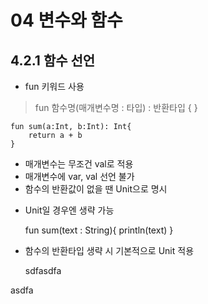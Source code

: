 # 04 변수와 함수

## 4.2.1 함수 선언
* fun 키워드 사용
> fun 함수명(매개변수명 : 타입) : 반환타입 { }

    fun sum(a:Int, b:Int): Int{
        return a + b
    }

* 매개변수는 무조건 val로 적용
* 매개변수에 var, val 선언 불가
* 함수의 반환값이 없을 땐 Unit으로 명시
- Unit일 경우엔 생략 가능


    fun sum(text : String){
        println(text)
    }

* 함수의 반환타입 생략 시 기본적으로 Unit 적용


    sdfasdfa

asdfa
